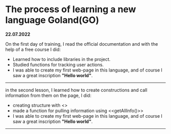 <h1>The process of learning a new language Goland(GO)</h1>

**22.07.2022**

<p>On the first day of training, I read the official documentation and with the help of a free course I did:</p>


- Learned how to include libraries in the project.
- Studied functions for tracking user actions.
- I was able to create my first web-page in this language, and of course I saw a great inscription **"Hello world"**.
__________________

<p>in the second lesson, I learned how to create constructions and call information from them on the page, I did:</p>

- creating structure with <<type User struct>>
- made a function for pulling information using <<getAllInfo()>>
- I was able to create my first web-page in this language, and of course I saw a great inscription **"Hello world"**.
__________________

